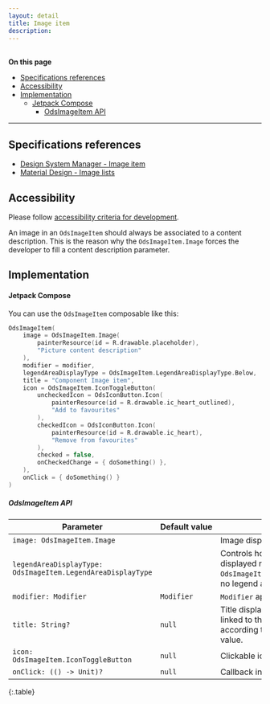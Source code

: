 ```yaml
---
layout: detail
title: Image item
description:
---
```


<br>**On this page**

* [Specifications references](#specifications-references)
* [Accessibility](#accessibility)
* [Implementation](#implementation)
    * [Jetpack Compose](#jetpack-compose)
        * [OdsImageItem API](#odsimageitem-api)

---

## Specifications references

- [Design System Manager - Image item](https://system.design.orange.com/0c1af118d/p/49434d-image-item)
- [Material Design - Image lists](https://m2.material.io/components/image-lists)

## Accessibility

Please follow [accessibility criteria for development](https://a11y-guidelines.orange.com/en/mobile/android/development/).

An image in an `OdsImageItem` should always be associated to a content description. This is the reason why the `OdsImageItem.Image` forces the developer to fill a content description parameter.

## Implementation

#### Jetpack Compose

You can use the `OdsImageItem` composable like this:

```kotlin
OdsImageItem(
    image = OdsImageItem.Image(
        painterResource(id = R.drawable.placeholder),
        "Picture content description"
    ),
    modifier = modifier,
    legendAreaDisplayType = OdsImageItem.LegendAreaDisplayType.Below,
    title = "Component Image item",
    icon = OdsImageItem.IconToggleButton(
        uncheckedIcon = OdsIconButton.Icon(
            painterResource(id = R.drawable.ic_heart_outlined),
            "Add to favourites"
        ),
        checkedIcon = OdsIconButton.Icon(
            painterResource(id = R.drawable.ic_heart),
            "Remove from favourites"
        ),
        checked = false,
        onCheckedChange = { doSomething() },
    ),
    onClick = { doSomething() }
)
```

##### OdsImageItem API

Parameter | Default&nbsp;value | Description
-- | -- | --
`image: OdsImageItem.Image` | | Image displayed into the item
`legendAreaDisplayType: OdsImageItem.LegendAreaDisplayType` | | Controls how the title and the icon are displayed relatively to the image. If set to `OdsImageItem.LegendAreaDisplayType.None`, no legend area will be displayed.
`modifier: Modifier` | `Modifier` | `Modifier` applied to the image item
`title: String?` | `null` | Title displayed into the image item. It is linked to the image and displayed according to the `legendAreaDisplayType` value.
`icon: OdsImageItem.IconToggleButton` | `null` | Clickable icon displayed next to the `title`
`onClick: (() -> Unit)?` | `null` | Callback invoked on image item click
{:.table}
